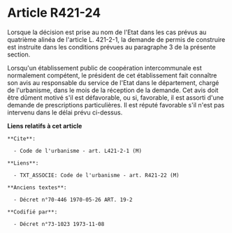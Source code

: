 # Article R421-24

Lorsque la décision est prise au nom de l'Etat dans les cas prévus au quatrième alinéa de l'article L. 421-2-1, la demande de
permis de construire est instruite dans les conditions prévues au paragraphe 3 de la présente section.

Lorsqu'un établissement public de coopération intercommunale est normalement compétent, le président de cet établissement
fait connaître son avis au responsable du service de l'Etat dans le département, chargé de l'urbanisme, dans le mois de la
réception de la demande. Cet avis doit être dûment motivé s'il est défavorable, ou si, favorable, il est assorti d'une
demande de prescriptions particulières. Il est réputé favorable s'il n'est pas intervenu dans le délai prévu ci-dessus.

**Liens relatifs à cet article**

	**Cite**:

	  - Code de l'urbanisme - art. L421-2-1 (M)

	**Liens**:

	  - TXT_ASSOCIE: Code de l'urbanisme - art. R421-22 (M)

	**Anciens textes**:

	  - Décret n°70-446 1970-05-26 ART. 19-2

	**Codifié par**:

	  - Décret n°73-1023 1973-11-08

